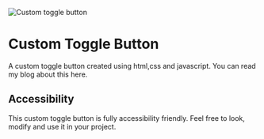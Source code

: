 ![Custom toggle button](https://dipankarmaikap.com/wp-content/uploads/2020/08/custom-toggle-button.gif)
# Custom Toggle Button

A custom toggle button created using html,css and javascript. You can read my blog about this here.

## Accessibility

This custom toggle button is fully accessibility friendly. Feel free to look, modify and use it in your project.
